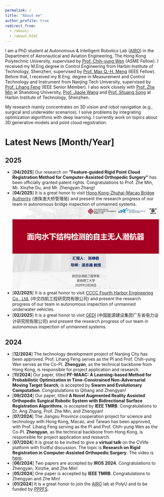 ```yaml
---
permalink: /
title: "About me"
author_profile: true
redirect_from: 
  - /about/
  - /about.html
---
```


I am a PhD student at Autonomous & Intelligent Robotics Lab ([AIRO](https://github.com/HKPolyU-UAV)) in the Department of Aeronautical and Aviation Engineering, The Hong Kong Polytechnic University, supervised by [Prof. Chih-yung Wen](https://www.polyu.edu.hk/aae/people/academic-staff/ir-prof-wen-chih-yung/) (ASME Fellow). 
I received my M.Eng degree in Control Engineering from Harbin Institute of Technology, Shenzhen, supervised by [Prof. Max Q.-H. Meng](https://faculty.sustech.edu.cn/mengqh/) (IEEE Fellow).
Before that,  I received my B.Eng. degree in Measurement and Control Technology and Instrument from Nanjing Tech University, supervised by [Prof. Lihang Feng](https://eecs.njtech.edu.cn/info/1133/4859.htm) (IEEE Senior Member).
I also work closely with [Prof. Zhe Min](https://sucro.sdu.edu.cn/info/1012/1491.htm) at Shandong University, [Prof. Jiaole Wang](https://faculty.hitsz.edu.cn/jlwang) and [Prof. Shuang Song](https://faculty.hitsz.edu.cn/songshuang) at Harbin Institute of Technology, Shenzhen.

My research mainly concentrates on 3D vision and robot navigation (e.g., surgical and underwater scenarios). I solve problems by integrating optimization algorithms with deep learning. 
I currently work on topics about 3D generative models and point cloud registration.

# Latest News [Month/Year]
## 2025
- [**04/2025**] Our research on **"Feature-guided Rigid Point Cloud Registration Method for Computer-Assisted Orthopedic Surgery"** has been officially granted patent rights. Congratulations to Prof. Zhe Min, Mr. Xinzhe Du, and Mr. Zhengyan Zhang!
- [**04/2025**] It is a great honor to visit [Hong Kong-Zhuhai-Macao Bridge Authority](https://td.gd.gov.cn/zwgk_n/zzjg/dgdw/content/post_2927509.html) (港珠澳大桥管理局) and present the research progress of our team in autonomous bridge inspection of unmanned systems. ![Photo](https://github.com/sam-zyzhang/sam-zyzhang.github.io/blob/378e8421f6eeed40dad07029fe9f21bfa1ca1610/images/CCCC_2.png)
- [**02/2025**] It is a great honor to visit [CCCC Fourth Harbor Engineering Co., Ltd.](https://etr.cccc4.com/) (中交四航工程研究院有限公司) and present the research progress of our team in autonomous inspection of unmanned underwater vehicles. 
- [**02/2025**] It is a great honor to visit [GEDI](http://www.gedi.com.cn/) (中国能源建设集团广东省电力设计研究院有限公司) and present the research progress of our team in autonomous inspection of unmanned systems.

## 2024
- [**12/2024**] The technology development project of Nanjing City has been approved. Prof. Lihang Feng serves as the PI and Prof. Chih-yung Wen serves as the Co-PI. **Zhengyan**, as the technical backbone from Hong Kong, is responsible for project application and research.
- [**11/2024**] Our paper, titled **PF-MAAC: A Learning-based Method for Probabilistic Optimization in Time-Constrained Non-Adversarial Moving Target Search**, is accepted by **Swarm and Evolutionary Computation**. Congratulations to Qihang and Zhengyan!
- [**09/2024**] Our paper, titled **A Novel Augmented Reality Assisted Orthopedic Surgical Robotic System with Bidirectional Surface Registration Algorithms**, is accepted by **IEEE TMRB**. Congratulations to Dr. Ang Zhang, Prof. Zhe Min, and Zhengyan!
- [**07/2024**] The Jiangsu Province cooperation project for science and technology with Hong Kong, Macao, and Taiwan has been approved, with Prof. Lihang Feng serving as the PI and Prof. Chih-yung Wen as the Co-PI. **Zhengyan**, as the technical backbone from Hong Kong, is responsible for project application and research.
- [**07/2024**] It is great to be invited to give a **virtual talk** on the CVlife platform with fruitful discussion. The topic is **Research on Rigid Registration in Computer-Assisted Orthopedic Surgery**. The video is [here](https://www.bilibili.com/video/BV1Yi421a7mo/?share_source=copy_web&vd_source=5a1b7ff0a8e5215f697301caaa7152b5). 
- [**06/2024**] Two papers are accepted by **IROS 2024**. Congratulations to Zhengyan, Xinzhe, and Zhe Min!
- [**05/2024**] One paper is accepted by **IEEE TMRB**. Congratulations to Zhengyan and Zhe Min!
- [**01/2024**] It is a great honor to join the [AIRO](https://github.com/HKPolyU-UAV) lab at PolyU and to be funded by [PPPFS](https://www.polyu.edu.hk/gs/prospective-students/fellowship-scholarship-schemes/).
